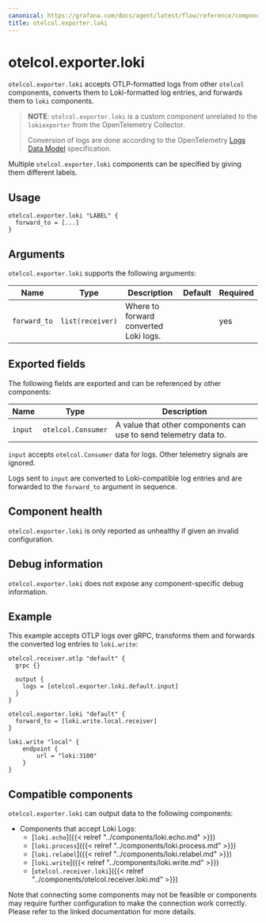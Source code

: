 ```yaml
---
canonical: https://grafana.com/docs/agent/latest/flow/reference/components/otelcol.exporter.loki/
title: otelcol.exporter.loki
---
```


# otelcol.exporter.loki

`otelcol.exporter.loki` accepts OTLP-formatted logs from other `otelcol`
components, converts them to Loki-formatted log entries, and forwards them
to `loki` components.

> **NOTE**: `otelcol.exporter.loki` is a custom component unrelated to the
> `lokiexporter` from the OpenTelemetry Collector.
>
> Conversion of logs are done according to the OpenTelemetry
> [Logs Data Model][] specification.

Multiple `otelcol.exporter.loki` components can be specified by giving them
different labels.

[Logs Data Model]: https://opentelemetry.io/docs/reference/specification/logs/data-model/

## Usage

```river
otelcol.exporter.loki "LABEL" {
  forward_to = [...]
}
```

## Arguments

`otelcol.exporter.loki` supports the following arguments:

Name | Type | Description | Default | Required
---- | ---- | ----------- | ------- | --------
`forward_to` | `list(receiver)` | Where to forward converted Loki logs. | | yes


## Exported fields

The following fields are exported and can be referenced by other components:

Name | Type | Description
---- | ---- | -----------
`input` | `otelcol.Consumer` | A value that other components can use to send telemetry data to.

`input` accepts `otelcol.Consumer` data for logs. Other telemetry signals are ignored.

Logs sent to `input` are converted to Loki-compatible log entries and are
forwarded to the `forward_to` argument in sequence.


## Component health

`otelcol.exporter.loki` is only reported as unhealthy if given an invalid
configuration.

## Debug information

`otelcol.exporter.loki` does not expose any component-specific debug
information.

## Example

This example accepts OTLP logs over gRPC, transforms them and forwards
the converted log entries to `loki.write`:

```river
otelcol.receiver.otlp "default" {
  grpc {}

  output {
    logs = [otelcol.exporter.loki.default.input]
  }
}

otelcol.exporter.loki "default" {
  forward_to = [loki.write.local.receiver]
}

loki.write "local" {
    endpoint {
        url = "loki:3100"
    }
}
```
<!-- START GENERATED COMPATIBLE COMPONENTS -->

## Compatible components

`otelcol.exporter.loki` can output data to the following components:

- Components that accept Loki Logs:
  - [`loki.echo`]({{< relref "../components/loki.echo.md" >}})
  - [`loki.process`]({{< relref "../components/loki.process.md" >}})
  - [`loki.relabel`]({{< relref "../components/loki.relabel.md" >}})
  - [`loki.write`]({{< relref "../components/loki.write.md" >}})
  - [`otelcol.receiver.loki`]({{< relref "../components/otelcol.receiver.loki.md" >}})

Note that connecting some components may not be feasible or components may require further configuration to make the connection work correctly. Please refer to the linked documentation for more details.

<!-- END GENERATED COMPATIBLE COMPONENTS -->
